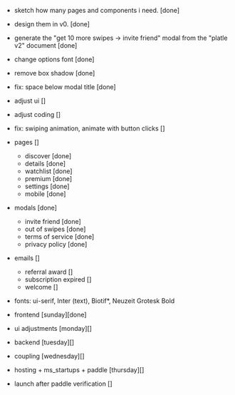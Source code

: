 - sketch how many pages and components i need. [done]
- design them in v0. [done]
- generate the "get 10 more swipes -> invite friend" modal from the "platle v2" document [done]
- change options font [done]
- remove box shadow [done]
- fix: space below modal title [done]

- adjust ui []
- adjust coding []

- fix: swiping animation, animate with button clicks []

- pages []

  - discover [done]
  - details [done]
  - watchlist [done]
  - premium [done]
  - settings [done]
  - mobile [done]

- modals [done]

  - invite friend [done]
  - out of swipes [done]
  - terms of service [done]
  - privacy policy [done]

- emails []

  - referral award []
  - subscription expired []
  - welcome []

- fonts: ui-serif, Inter (text), Biotif\*, Neuzeit Grotesk Bold

- frontend [sunday][done]
- ui adjustments [monday][]
- backend [tuesday][]
- coupling [wednesday][]
- hosting + ms_startups + paddle [thursday][]
- launch after paddle verification []
